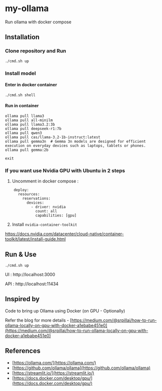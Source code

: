 # my-ollama
Run ollama with docker compose


## Installation

### Clone repository and Run
```
./cmd.sh up
```

### Install model 

#### Enter in docker container
```
./cmd.sh shell
```

#### Run in container
```
ollama pull llama3
ollama pull all-minilm
ollama pull llama3.2:3b
ollama pull deepseek-r1:7b
ollama pull qwen3
ollama pull cas/llama-3.2-1b-instruct:latest
ollama pull gemma3n  # Gemma 3n models are designed for efficient execution on everyday devices such as laptops, tablets or phones. 
ollama pull gemma:2b

exit
```


### If you want use Nvidia GPU with Ubuntu in 2 steps

1. Uncomment in docker compose :

```
    deploy:
      resources:
        reservations:
          devices:
            - driver: nvidia
              count: all
              capabilities: [gpu]
```

2. Install `nvidia-container-toolkit`

https://docs.nvidia.com/datacenter/cloud-native/container-toolkit/latest/install-guide.html


## Run & Use

```
./cmd.sh up
```

UI : http://localhost:3000

API : http://localhost:11434


## Inspired by 

Code to bring up Ollama using Docker (on GPU - Optionally)

Refer the blog for more details - [https://medium.com/@srpillai/how-to-run-ollama-locally-on-gpu-with-docker-a1ebabe451e0](https://medium.com/@srpillai/how-to-run-ollama-locally-on-gpu-with-docker-a1ebabe451e0)
## References

* [https://ollama.com/](https://ollama.com/)
* [https://github.com/ollama/ollama](https://github.com/ollama/ollama)
* [https://streamlit.io/](https://streamlit.io/)
* [https://docs.docker.com/desktop/gpu/](https://docs.docker.com/desktop/gpu/)